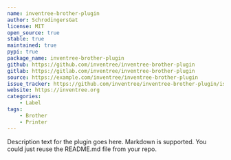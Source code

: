 ```yaml
---
name: inventree-brother-plugin                                                    # Name of the plugin (should be either NAME, TITLE or SLUG)
author: SchrodingersGat                                                           # Maintainer must be the same as the publisher reference
license: MIT                                                                      # License, we prefer open source
open_source: true                                                                 # Is this project licensed with an OSI-approved license - aka 'open source'
stable: true                                                                      # Is this project stable? Should users deploy this in their instace?
maintained: true                                                                  # Is this project maintained?
pypi: true                                                                        # Is availanle via PyPi
package_name: inventree-brother-plugin                                            # Name of the package on the index, required if pypi true
github: https://github.com/inventree/inventree-brother-plugin                     # Ĺink to repo in GitHub, one of github, gitlab or source is required
gitlab: https://gitlab.com/inventree/inventree-brother-plugin                     # Ĺink to repo in Gitlab, one of github, gitlab or source is required
source: https://example.com/inventree/inventree-brother-plugin                    # Link to source, one of github, gitlab or source is required
issue_tracker: https://github.com/inventree/inventree-brother-plugin/issues       # Link to Issue tracker, optional
website: https://inventree.org                                                    # Website, full path with protocol, optional
categories:                                                                       # Mixins/integrations that are used, optional
    - Label
tags:                                                                             # Freetext tags - treat them like kewords, optional
    - Brother
    - Printer
---
```

Description text for the plugin goes here. Markdown is supported. You could just reuse the README.md file from your repo.